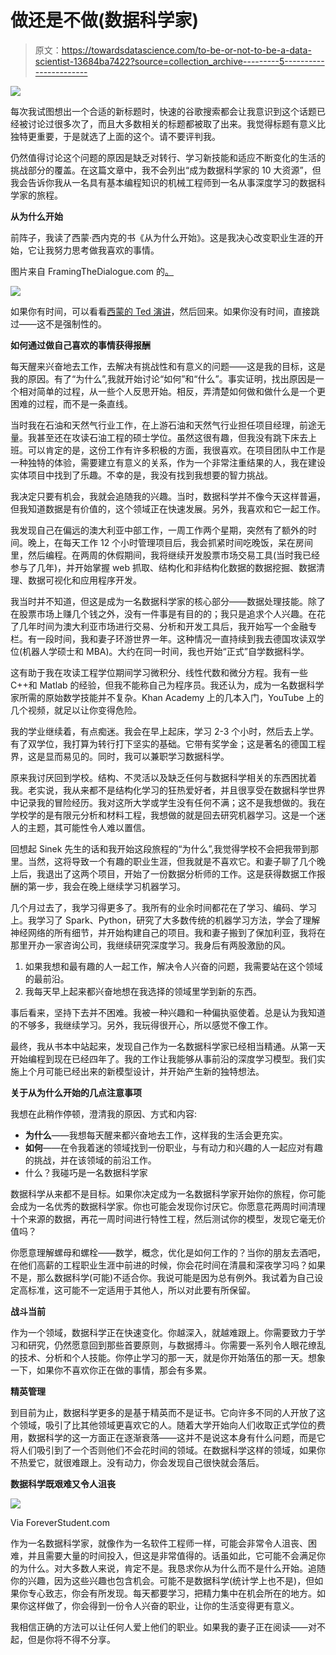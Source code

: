 # 做还是不做(数据科学家)

> 原文：<https://towardsdatascience.com/to-be-or-not-to-be-a-data-scientist-13684ba7422?source=collection_archive---------5----------------------->

![](img/cd1ee04116390ec5e48f1bde73a2059e.png)

每次我试图想出一个合适的新标题时，快速的谷歌搜索都会让我意识到这个话题已经被讨论过很多次了，而且大多数相关的标题都被取了出来。我觉得标题有意义比独特更重要，于是就选了上面的这个。请不要评判我。

仍然值得讨论这个问题的原因是缺乏对转行、学习新技能和适应不断变化的生活的挑战部分的覆盖。在这篇文章中，我不会列出“成为数据科学家的 10 大资源”，但我会告诉你我从一名具有基本编程知识的机械工程师到一名从事深度学习的数据科学家的旅程。

**从为什么开始**

前阵子，我读了西蒙·西内克的书《从为什么开始》。这是我决心改变职业生涯的开始，它让我努力思考做我喜欢的事情。

图片来自 FramingTheDialogue.com 的[。](http://www.framingthedialogue.com/archives/start-with-why/)

![](img/32e7cc889655b43ebf60607c3fa3d268.png)

如果你有时间，可以看看[西蒙的 Ted 演讲](https://www.ted.com/talks/simon_sinek_how_great_leaders_inspire_action)，然后回来。如果你没有时间，直接跳过——这不是强制性的。

**如何通过做自己喜欢的事情获得报酬**

每天醒来兴奋地去工作，去解决有挑战性和有意义的问题——这是我的目标，这是我的原因。有了“为什么”,我就开始讨论“如何”和“什么”。事实证明，找出原因是一个相对简单的过程，从一些个人反思开始。相反，弄清楚如何做和做什么是一个更困难的过程，而不是一条直线。

当时我在石油和天然气行业工作，在上游石油和天然气行业担任项目经理，前途无量。我甚至还在攻读石油工程的硕士学位。虽然这很有趣，但我没有跳下床去上班。可以肯定的是，这份工作有许多积极的方面，我很喜欢。在项目团队中工作是一种独特的体验，需要建立有意义的关系，作为一个非常注重结果的人，我在建设实体项目中找到了乐趣。不幸的是，我没有找到我想要的智力挑战。

我决定只要有机会，我就会追随我的兴趣。当时，数据科学并不像今天这样普遍，但我知道数据是有价值的，这个领域正在快速发展。另外，我喜欢和它一起工作。

我发现自己在偏远的澳大利亚中部工作，一周工作两个星期，突然有了额外的时间。晚上，在每天工作 12 个小时管理项目后，我会抓紧时间吃晚饭，呆在房间里，然后编程。在两周的休假期间，我将继续开发股票市场交易工具(当时我已经参与了几年)，并开始掌握 web 抓取、结构化和非结构化数据的数据挖掘、数据清理、数据可视化和应用程序开发。

我当时并不知道，但这是成为一名数据科学家的核心部分——数据处理技能。除了在股票市场上赚几个钱之外，没有一件事是有目的的；我只是追求个人兴趣。在花了几年时间为澳大利亚市场进行交易、分析和开发工具后，我开始写一个金融专栏。有一段时间，我和妻子环游世界一年。这种情况一直持续到我去德国攻读双学位(机器人学硕士和 MBA)。大约在同一时间，我也开始“正式”自学数据科学。

这有助于我在攻读工程学位期间学习微积分、线性代数和微分方程。我有一些 C++和 Matlab 的经验，但我不能称自己为程序员。我还认为，成为一名数据科学家所需的原始数学技能并不复杂。Khan Academy 上的几本入门，YouTube 上的几个视频，就足以让你变得危险。

我的学业继续着，有点痴迷。我会在早上起床，学习 2-3 个小时，然后去上学。有了双学位，我打算为转行打下坚实的基础。它带有奖学金；这是著名的德国工程界，这是显而易见的。同时，我可以兼职学习数据科学。

原来我讨厌回到学校。结构、不灵活以及缺乏任何与数据科学相关的东西困扰着我。老实说，我从来都不是结构化学习的狂热爱好者，并且很享受在数据科学世界中记录我的冒险经历。我对这所大学或学生没有任何不满；这不是我想做的。我在学校学的是有限元分析和材料工程，我想做的就是回去研究机器学习。这是一个迷人的主题，其可能性令人难以置信。

回想起 Sinek 先生的话和我开始这段旅程的“为什么”,我觉得学校不会把我带到那里。当然，这将导致一个有趣的职业生涯，但我就是不喜欢它。和妻子聊了几个晚上后，我退出了这两个项目，开始了一份数据分析师的工作。这是获得数据工作报酬的第一步，我会在晚上继续学习机器学习。

几个月过去了，我学习得更多了。我所有的业余时间都花在了学习、编码、学习上。我学习了 Spark、Python，研究了大多数传统的机器学习方法，学会了理解神经网络的所有细节，并开始构建自己的项目。我和妻子搬到了保加利亚，我将在那里开办一家咨询公司，我继续研究深度学习。我身后有两股激励的风。

1.  如果我想和最有趣的人一起工作，解决令人兴奋的问题，我需要站在这个领域的最前沿。
2.  我每天早上起来都兴奋地想在我选择的领域里学到新的东西。

事后看来，坚持下去并不困难。我被一种兴趣和一种偏执驱使着。总是认为我知道的不够多，我继续学习。另外，我玩得很开心，所以感觉不像工作。

最终，我从书本中站起来，发现自己作为一名数据科学家已经相当精通。从第一天开始编程到现在已经四年了。我的工作让我能够从事前沿的深度学习模型。我们实施上个月可能已经出来的新模型设计，并开始产生新的独特想法。

**关于从为什么开始的几点注意事项**

我想在此稍作停顿，澄清我的原因、方式和内容:

*   **为什么**——我想每天醒来都兴奋地去工作，这样我的生活会更充实。
*   **如何**——在令我着迷的领域找到一份职业，与有动力和兴趣的人一起应对有趣的挑战，并在该领域的前沿工作。
*   什么？我碰巧是一名数据科学家

数据科学从来都不是目标。如果你决定成为一名数据科学家开始你的旅程，你可能会成为一名优秀的数据科学家。你也可能会发现你讨厌它。你愿意花两周时间清理十个来源的数据，再花一周时间进行特性工程，然后测试你的模型，发现它毫无价值吗？

你愿意理解螺母和螺栓——数学，概念，优化是如何工作的？当你的朋友去酒吧，在他们高薪的工程职业生涯中前进的时候，你会花时间在清晨和深夜学习吗？如果不是，那么数据科学(可能)不适合你。我说可能是因为总有例外。我试着为自己设定高标准，这可能不一定适用于其他人，所以对此要有所保留。

**战斗当前**

作为一个领域，数据科学正在快速变化。你越深入，就越难跟上。你需要致力于学习和研究，仍然愿意回到那些首要原则，与数据搏斗。你需要一系列令人眼花缭乱的技术、分析和个人技能。你停止学习的那一天，就是你开始落伍的那一天。想象一下，如果你不喜欢你正在做的事情，那会有多累。

**精英管理**

到目前为止，数据科学更多的是基于精英而不是证书。它向许多不同的人开放了这个领域，吸引了比其他领域更喜欢它的人。随着大学开始向人们收取正式学位的费用，数据科学的这一方面正在逐渐衰落——这并不是说这本身有什么问题，而是它将人们吸引到了一个否则他们不会花时间的领域。在数据科学这样的领域，如果你不热爱它，就很难跟上。没有动力，你会发现自己很快就会落后。

**数据科学既艰难又令人沮丧**

![](img/18a533e233b36096ec4e5e0649fde4b6.png)

Via ForeverStudent.com

作为一名数据科学家，就像作为一名软件工程师一样，可能会非常令人沮丧、困难，并且需要大量的时间投入，但这是非常值得的。话虽如此，它可能不会满足你的为什么。对大多数人来说，肯定不是。我恳求你从为什么而不是什么开始。追随你的兴趣，因为这些兴趣也包含机会。可能不是数据科学(统计学上也不是)，但如果你专心致志，你会有所发现。每天都要学习，把精力集中在机会所在的地方。如果你这样做了，你会得到一份令人兴奋的职业，让你的生活变得更有意义。

我相信正确的方法可以让任何人爱上他们的职业。如果我的妻子正在阅读——对不起，但是你将不得不分享。